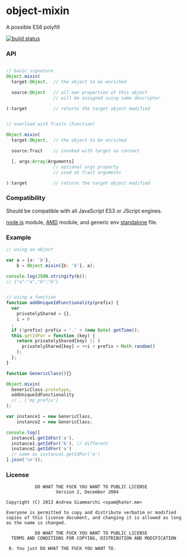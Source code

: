 object-mixin
============

A possible ES6 polyfill

[![build status](https://secure.travis-ci.org/WebReflection/object-mixin.png)](http://travis-ci.org/WebReflection/object-mixin)


### API

```javascript

// basic signature
Object.mixin(
  target:Object,  // the object to be enriched

  source:Object   // all own properties of this object
                  // will be assigned using same descriptor

):target          // returns the target object modified


// overload with Traits (Function)

Object.mixin(
  target:Object,  // the object to be enriched

  source:Trait    // invoked with target as context

  [, args:Array|Arguments]
                  // optional args property
                  // used at Trait arguments

):target          // returns the target object modified

```


### Compatibility
Should be compatible with all JavaScript ES3 or JScript engines.

[node.js](build/object-mixin.node.js) module, [AMD](build/object-mixin.amd.js) module, and generic env [standalone](build/object-mixin.js) file.


### Example

```javascript
// using an object

var a = {a: 'b'},
    b = Object.mixin({b: 'b'}, a);

console.log(JSON.stringify(b));
// {"a":"a","b":"b"}


// using a function
function addUniqueIdFunctionality(prefix) {
  var
    privatelyShared = {},
    i = 0
  ;
  if (!prefix) prefix = '.' + (new Date).getTime();
  this.getIdFor = function (key) {
    return privatelyShared[key] || (
      privatelyShared[key] = ++i + prefix + Math.random()
    );
  };
}

function GenericClass(){}

Object.mixin(
  GenericClass.prototype,
  addUniqueIdFunctionality
  // , ['my_prefix']
);

var instance1 = new GenericClass,
    instance2 = new GenericClass;

console.log([
  instance1.getIdFor('a'),
  instance1.getIdFor('b'), // different
  instance2.getIdFor('a')
  // same as instance1.getIdFor('a')
].join('\n'));
```


### License

```
           DO WHAT THE FUCK YOU WANT TO PUBLIC LICENSE
                   Version 2, December 2004

Copyright (C) 2013 Andrea Giammarchi <spam@hater.me>

Everyone is permitted to copy and distribute verbatim or modified
copies of this license document, and changing it is allowed as long
as the name is changed.

           DO WHAT THE FUCK YOU WANT TO PUBLIC LICENSE
  TERMS AND CONDITIONS FOR COPYING, DISTRIBUTION AND MODIFICATION

 0. You just DO WHAT THE FUCK YOU WANT TO.
```